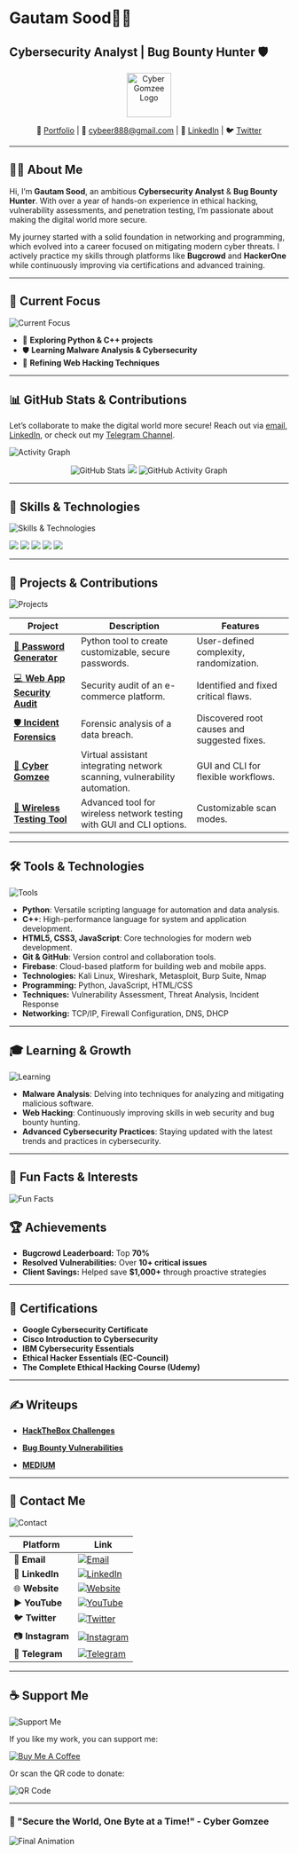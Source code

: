  <h1>Gautam Sood👨‍💻</h1>

<h2>Cybersecurity Analyst | Bug Bounty Hunter 🛡️</h2>

<p align="center">
  <img src="https://i.postimg.cc/J4Z6PVys/Screenshot-1253.png" alt="Cyber Gomzee Logo" height="80px"/>
</p>

<p align="center">
  🔗 <a href="https://cybergomzee.great-site.net/">Portfolio</a> |
  📧 <a href="mailto:cybeer888@gmail.com">cybeer888@gmail.com</a> |
  🔗 <a href="https://www.linkedin.com/in/gautam-2110552b2">LinkedIn</a> |
  🐦 <a href="https://twitter.com/GAUTAM__SOOD">Twitter</a>
</p>  

---

## 👨‍💻 **About Me**  


Hi, I’m **Gautam Sood**, an ambitious **Cybersecurity Analyst** & **Bug Bounty Hunter**. With over a year of hands-on experience in ethical hacking, vulnerability assessments, and penetration testing, I’m passionate about making the digital world more secure.

My journey started with a solid foundation in networking and programming, which evolved into a career focused on mitigating modern cyber threats. I actively practice my skills through platforms like **Bugcrowd** and **HackerOne** while continuously improving via certifications and advanced training.

---

## 🔭 Current Focus

![Current Focus](https://i.giphy.com/media/v1.Y2lkPTc5MGI3NjExYXBmeHE4MHI4dTZvYnhtd2owbWJxNWR2MDd0YzNndmNyMzY0ZTJ2ciZlcD12MV9pbnRlcm5hbF9naWZfYnlfaWQmY3Q9Zw/6OrCT1jVbonHG/giphy.gif)

- 🌟 **Exploring Python & C++ projects**
- 🛡️ **Learning Malware Analysis & Cybersecurity**
- 🔬 **Refining Web Hacking Techniques**

---


## 📊 **GitHub Stats & Contributions**

Let’s collaborate to make the digital world more secure! Reach out via [email](mailto:soodgautam35@gmail.com), [LinkedIn](https://www.linkedin.com/in/gautam-2110552b2), or check out my [Telegram Channel](https://t.me/hackmegomzee).

<p align="center">
  
![Activity Graph](https://github-readme-activity-graph.vercel.app/graph?username=krazystar55&theme=github)
<p align="center">
  <img src="https://github-readme-stats.vercel.app/api?username=krazystar55&show_icons=true&theme=radical" alt="GitHub Stats" />
  <img src="https://github-readme-streak-stats.herokuapp.com/?user=krazystar55&theme=radical" />
  <img src="https://github-readme-stats.vercel.app/api/top-langs/?username=krazystar55&layout=compact&theme=radical"
  <img src="https://github-readme-activity-graph.vercel.app/graph?username=krazystar55&theme=github" alt="GitHub Activity Graph" />
</p>

---



## 🚀 Skills & Technologies


<p align="center">

  ![Skills & Technologies](https://media.giphy.com/media/3o7aCTPPm4OHfRLSH6/giphy.gif)

  <img src="https://img.shields.io/badge/-Python-grey?style=for-the-badge&logo=python&logoColor=white&labelColor=8E2DE2" />
  <img src="https://img.shields.io/badge/-C++-grey?style=for-the-badge&logo=c%2B%2B&logoColor=white&labelColor=8E2DE2" />
  <img src="https://img.shields.io/badge/-HTML5-grey?style=for-the-badge&logo=html5&logoColor=white&labelColor=8E2DE2" />
  <img src="https://img.shields.io/badge/-CSS3-grey?style=for-the-badge&logo=css3&logoColor=white&labelColor=8E2DE2" />
  <img src="https://img.shields.io/badge/-JavaScript-grey?style=for-the-badge&logo=javascript&logoColor=white&labelColor=8E2DE2" />
</p>

---

## 🚀 Projects & Contributions

![Projects](https://i.giphy.com/media/v1.Y2lkPTc5MGI3NjExM2RiendpbmYzeTJ5M3BmcXhsN28waTk0eTlyeGw3OXZlazdybWZsOCZlcD12MV9pbnRlcm5hbF9naWZfYnlfaWQmY3Q9Zw/2AVDG3vH0DVuiS9EYg/giphy.gif)

| **Project**                          | **Description**                                                                  | **Features**                              |
|--------------------------------------|----------------------------------------------------------------------------------|------------------------------------------|
| [🔑 **Password Generator**](https://github.com/krazystar55/password-generator) | Python tool to create customizable, secure passwords.                           | User-defined complexity, randomization.  |
| [💻 **Web App Security Audit**](https://github.com/krazystar55/webapp-security-assessment) | Security audit of an e-commerce platform.                                       | Identified and fixed critical flaws.     |
| [🛡️ **Incident Forensics**](https://github.com/krazystar55/incident-response) | Forensic analysis of a data breach.                                             | Discovered root causes and suggested fixes. |
| [🤖 **Cyber Gomzee**](#)              | Virtual assistant integrating network scanning, vulnerability automation.         | GUI and CLI for flexible workflows.      |
| [📡 **Wireless Testing Tool**](#)    | Advanced tool for wireless network testing with GUI and CLI options.             | Customizable scan modes.                 |

---


## 🛠️ Tools & Technologies

![Tools](https://i.giphy.com/media/v1.Y2lkPTc5MGI3NjExaHV0OHc1YjJweGg1dzd2djZuc3JxNXhtZmMwYXdlc2Z0djUwY3J6OCZlcD12MV9pbnRlcm5hbF9naWZfYnlfaWQmY3Q9Zw/TOWeGr70V2R1K/giphy.gif)

- **Python**: Versatile scripting language for automation and data analysis.
- **C++**: High-performance language for system and application development.
- **HTML5, CSS3, JavaScript**: Core technologies for modern web development.
- **Git & GitHub**: Version control and collaboration tools.
- **Firebase**: Cloud-based platform for building web and mobile apps.
- **Technologies:** Kali Linux, Wireshark, Metasploit, Burp Suite, Nmap  
- **Programming:** Python, JavaScript, HTML/CSS  
- **Techniques:** Vulnerability Assessment, Threat Analysis, Incident Response  
- **Networking:** TCP/IP, Firewall Configuration, DNS, DHCP

---

## 🎓 Learning & Growth

![Learning](https://i.giphy.com/media/v1.Y2lkPTc5MGI3NjExZ3BqNTI5ZjlrYjl6ZHJ1ejI0cjJmang0d3AxZHg4ZG8xem5vZW56YyZlcD12MV9pbnRlcm5hbF9naWZfYnlfaWQmY3Q9Zw/sgMLlzON4djJ15wQIh/giphy.gif)

- **Malware Analysis**: Delving into techniques for analyzing and mitigating malicious software.
- **Web Hacking**: Continuously improving skills in web security and bug bounty hunting.
- **Advanced Cybersecurity Practices**: Staying updated with the latest trends and practices in cybersecurity.

---

## 🧩 Fun Facts & Interests

![Fun Facts](https://i.giphy.com/media/v1.Y2lkPTc5MGI3NjExbDB4MWhzZnR6NGhrajVoYzJ3dWZxd2JwamYwejhoNGJmYzVwejAyeSZlcD12MV9pbnRlcm5hbF9naWZfYnlfaWQmY3Q9Zw/0IxCCFB96rqSvMof7o/giphy.gif)

## 🏆 **Achievements**  

- **Bugcrowd Leaderboard:** Top **70%**  
- **Resolved Vulnerabilities:** Over **10+ critical issues**  
- **Client Savings:** Helped save **$1,000+** through proactive strategies  

---

## 📜 **Certifications**  

- **Google Cybersecurity Certificate**  
- **Cisco Introduction to Cybersecurity**  
- **IBM Cybersecurity Essentials**  
- **Ethical Hacker Essentials (EC-Council)**  
- **The Complete Ethical Hacking Course (Udemy)**  

---

## ✍️ **Writeups**  

- [**HackTheBox Challenges**](https://github.com/krazystar55/writeups/hackthebox/)  

- [**Bug Bounty Vulnerabilities**](https://github.com/krazystar55/writeups/bugbounty/)

- [**MEDIUM**](https://medium.com/@soodgautam35/)

---


## 📝 Contact Me

 ![Contact](https://i.giphy.com/media/v1.Y2lkPTc5MGI3NjExeXp3OGRmODZscXU4anp5NzZta29kdm02YjZ2OWQwaHR4d3czZGN4YyZlcD12MV9pbnRlcm5hbF9naWZfYnlfaWQmY3Q9Zw/1p74BBfYv8JwNC8SYI/giphy.gif) 
  

| **Platform**       | **Link**                                                                                       |  
|---------------------|-----------------------------------------------------------------------------------------------|  
| 📧 **Email**        | <a href="mailto:cybeer888@gmail.com"><img src="https://img.icons8.com/color/48/000000/gmail.png" alt="Email" /></a>  |  
| 💼 **LinkedIn**     | <a href="https://www.linkedin.com/in/gautam-2110552b2"><img src="https://img.icons8.com/color/48/000000/linkedin.png" alt="LinkedIn" /></a> |  
| 🌐 **Website**      | <a href="https://www.cybergomzee.great-site.net"><img src="https://img.icons8.com/color/48/000000/internet.png" alt="Website" /></a> |  
| ▶️ **YouTube**      | <a href="https://youtube.com/@cyber_gomzee"><img src="https://img.icons8.com/color/48/000000/youtube-play.png" alt="YouTube" /></a> |  
| 🐦 **Twitter**      | <a href="https://twitter.com/GAUTAM__SOOD"><img src="https://img.icons8.com/color/48/000000/twitter.png" alt="Twitter" /></a> |  
| 📷 **Instagram**    | <a href="https://www.instagram.com/cyber_gomzee/"><img src="https://img.icons8.com/color/48/000000/instagram-new.png" alt="Instagram" /></a> |  
| 📨 **Telegram**     | <a href="https://t.me/hackmegomzee"><img src="https://i.postimg.cc/c1jyLnLn/telegram.png" alt="Telegram" /></a> |  

---

## ☕ Support Me


![Support Me](https://i.giphy.com/media/v1.Y2lkPTc5MGI3NjExa21ndmFjNWxqbXloaWtrZGc5ZnAyY3BqZ2FnampveDluN2EyY2k5YSZlcD12MV9pbnRlcm5hbF9naWZfYnlfaWQmY3Q9Zw/115BJle6N2Av0A/giphy.gif)

If you like my work, you can support me:

[![Buy Me A Coffee](https://cdn.buymeacoffee.com/buttons/v2/default-yellow.png)](buymeacoffee.com/krazystar55)

Or scan the QR code to donate:

![QR Code](https://i.postimg.cc/RV1kdRxq/qr.jpg)

---

### 🚀 "Secure the World, One Byte at a Time!" - Cyber Gomzee

![Final Animation](https://cdnb.artstation.com/p/assets/images/images/035/934/391/original/nikolas-skull-gif.gif)

